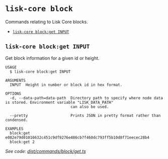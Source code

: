 `lisk-core block`
=================

Commands relating to Lisk Core blocks.

* [`lisk-core block:get INPUT`](#lisk-core-blockget-input)

## `lisk-core block:get INPUT`

Get block information for a given id or height.

```
USAGE
  $ lisk-core block:get INPUT

ARGUMENTS
  INPUT  Height in number or block id in hex format.

OPTIONS
  -d, --data-path=data-path  Directory path to specify where node data is stored. Environment variable "LISK_DATA_PATH"
                             can also be used.

  --pretty                   Prints JSON in pretty format rather than condensed.

EXAMPLES
  block:get e082e79d01016632c451c9df9276e486cb7f460dc793ff5b10d8f71eecec28b4
  block:get 2
```

_See code: [dist/commands/block/get.ts](https://github.com/LiskHQ/lisk-core/blob/v4.0.0-beta.3/dist/commands/block/get.ts)_
